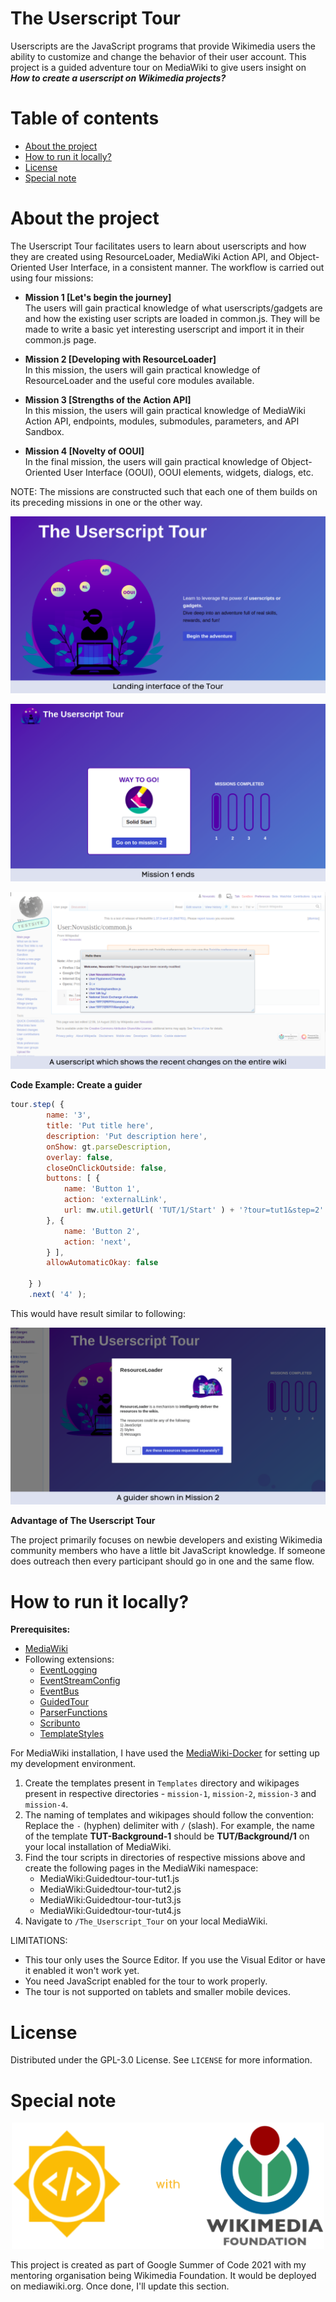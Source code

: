 # The Userscript Tour
Userscripts are the JavaScript programs that provide Wikimedia users the ability to customize and change the behavior of their user account. This project is a guided adventure tour on MediaWiki to give users insight on ***How to create a userscript on Wikimedia projects?***

# Table of contents
* [About the project](#about-the-project)
* [How to run it locally?](#how-to-run-it-locally)
* [License](#license)
* [Special note](#special-note)

# About the project
The Userscript Tour facilitates users to learn about userscripts and how they are created using ResourceLoader, MediaWiki Action API, and Object-Oriented User Interface, in a consistent manner. The workflow is carried out using four missions:

* **Mission 1 [Let's begin the journey]**<br>
The users will gain practical knowledge of what userscripts/gadgets are and how the existing user scripts are loaded in common.js. They will be made to write a basic yet interesting userscript and import it in their common.js page.

* **Mission 2 [Developing with ResourceLoader]**<br>
In this mission, the users will gain practical knowledge of ResourceLoader and the useful core modules available. 

* **Mission 3 [Strengths of the Action API]**<br>
In this mission, the users will gain practical knowledge of MediaWiki Action API, endpoints, modules, submodules, parameters, and API Sandbox.

* **Mission 4 [Novelty of OOUI]**<br>
In the final mission, the users will gain practical knowledge of Object-Oriented User Interface (OOUI), OOUI elements, widgets, dialogs, etc.

NOTE: The missions are constructed such that each one of them builds on its preceding missions in one or the other way.

![Landing interface](/demos/1.png)
<br>

![Mission 1 ends](/demos/2.png)
<br>

![Quick Changelog userscript](/demos/3.png)

**Code Example: Create a guider**
 
```javascript
tour.step( {
		name: '3',
		title: 'Put title here',
		description: 'Put description here',
		onShow: gt.parseDescription,
		overlay: false,
		closeOnClickOutside: false,
		buttons: [ {
			name: 'Button 1',
			action: 'externalLink',
			url: mw.util.getUrl( 'TUT/1/Start' ) + '?tour=tut1&step=2'
		}, {
			name: 'Button 2',
			action: 'next',
		} ],
		allowAutomaticOkay: false

	} )
	.next( '4' );
```
This would have result similar to following:

![A Mission 2 guider](/demos/4.png)

**Advantage of The Userscript Tour**<br>

The project primarily focuses on newbie developers and existing Wikimedia community members who have a little bit JavaScript knowledge. If someone does outreach then every participant should go in one and the same flow.

# How to run it locally?
**Prerequisites:**
* [MediaWiki](https://www.mediawiki.org/wiki/Manual:Installation_guide)
* Following extensions:
  * [EventLogging](https://www.mediawiki.org/wiki/Extension:EventLogging)
  * [EventStreamConfig](https://www.mediawiki.org/wiki/Extension:EventStreamConfig)
  * [EventBus](https://www.mediawiki.org/wiki/Extension:EventBus)
  * [GuidedTour](https://www.mediawiki.org/wiki/Extension:GuidedTour)
  * [ParserFunctions](https://www.mediawiki.org/wiki/Extension:ParserFunctions)
  * [Scribunto](https://www.mediawiki.org/wiki/Extension:Scribunto)
  * [TemplateStyles](https://www.mediawiki.org/wiki/Extension:TemplateStyles)

For MediaWiki installation, I have used the [MediaWiki-Docker](https://www.mediawiki.org/wiki/MediaWiki-Docker) for setting up my development environment.

1. Create the templates present in `Templates` directory and wikipages present in respective directories - `mission-1`, `mission-2`, `mission-3` and `mission-4`.
2. The naming of templates and wikipages should follow the convention: Replace the `-` (hyphen) delimiter with `/` (slash). For example, the name of the template **TUT-Background-1** should be **TUT/Background/1** on your local installation of MediaWiki.
3. Find the tour scripts in directories of respective missions above and create the following pages in the MediaWiki namespace:
	* MediaWiki:Guidedtour-tour-tut1.js
	* MediaWiki:Guidedtour-tour-tut2.js
	* MediaWiki:Guidedtour-tour-tut3.js
	* MediaWiki:Guidedtour-tour-tut4.js
4. Navigate to `/The_Userscript_Tour` on your local MediaWiki.

LIMITATIONS: 
* This tour only uses the Source Editor. If you use the Visual Editor or have it enabled it won't work yet.
* You need JavaScript enabled for the tour to work properly.
* The tour is not supported on tablets and smaller mobile devices.

# License
Distributed under the GPL-3.0 License. See `LICENSE` for more information.

# Special note
<div align="center"><img src="/demos/5.png" width="500" align="center" /></div>
<br>
This project is created as part of Google Summer of Code 2021 with my mentoring organisation being Wikimedia Foundation. It would be deployed on mediawiki.org. Once done, I'll update this section.

